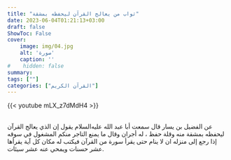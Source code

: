 ```yaml
---
title: "ثواب من يعالج القرآن ليحفظه بمشقة"
date: 2023-06-04T01:21:13+03:00
draft: false
ShowToc: False
cover:
    image: img/04.jpg
    alt: 'صورة'
    caption: ''
#    hidden: false
summary: 
tags: [""]
categories: ["القرآن الكريم"]
---
```

{{< youtube mLX_z7dMdH4 >}}  
 <br>

عن الفضيل بن يسار قال سمعت أبا عبد الله عليه‌السلام
يقول إن الذي يعالج القرآن ليحفظه بمشقة منه وقلة حفظ ، له أجران وقال ما يمنع التاجر منكم المشغول في سوقه إذا رجع إلى منزله ان لا ينام
حتى يقرأ سورة من القرآن فيكتب له مكان كل آية يقرأها عشر حسنات
ويمحي عنه عشر سيئات.

